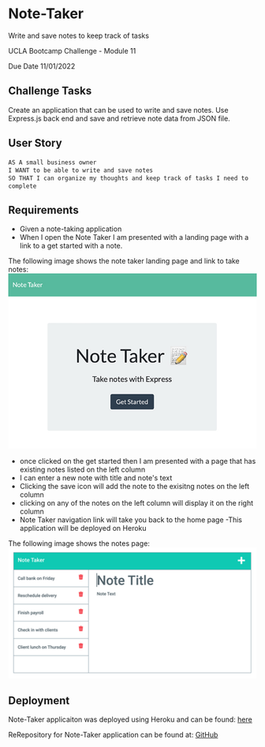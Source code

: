 # Note-Taker
Write and save notes to keep track of tasks

UCLA Bootcamp Challenge  - Module 11

Due Date 11/01/2022

## Challenge Tasks

Create an application that can be used to write and save notes. Use Express.js back end and save and retrieve note data from JSON file.

## User Story

```
AS A small business owner
I WANT to be able to write and save notes
SO THAT I can organize my thoughts and keep track of tasks I need to complete
```

## Requirements
- Given a note-taking application
- When I open the Note Taker I am presented with a landing page with a link to a get started with a note.

The following image shows the note taker landing page and link to take notes:
![landing page with take note link](./Assets/Note-Taker-homepage.jpg)

- once clicked on the get started then I am presented with a page that has existing notes listed on the left column
- I can enter a new note with title and note's text
- Clicking the save icon will add the note to the exisitng notes on the left column
- clicking on any of the notes on the left column will display it on the right column
- Note Taker navigation link will take you back to the home page
-This application will be deployed on Heroku

The following image shows the notes page:
![list of notes](./Assets/11-express-homework-demo-01.png)

## Deployment

Note-Taker applicaiton was deployed using Heroku and can be found: [here](https://serene-retreat-00987.herokuapp.com/)

ReRepository for Note-Taker application can be found at: [GitHub](https://github.com/Me-ross/Note-Taker)